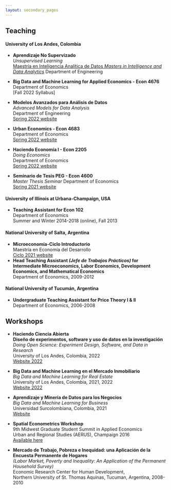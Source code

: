 ```yaml
---
layout: secondary_pages
---
```


## Teaching

#### University of Los Andes, Colombia

- **Aprendizaje No Supervizado**<br>
	*Unsupervised Learning* <br>
	[Maestría en Inteligencia Analítica de Datos *Masters in Intelligence and Data Analytics*](https://industrial.uniandes.edu.co/es/programa-academico/maestria-en-inteligencia-analitica-de-datos-MIAD)
	 Department of Engineering<br>
	 

- **Big Data and Machine Learning for Applied Economics - Econ 4676**<br>
	 Department of Economics<br>
	 [Fall 2022 Syllabus]<!--(https://github.com/ECON-4676-UNIANDES-Fall-2021)[Fall 2020 website](https://github.com/ECON-4676-UNIANDES)-->

- **Modelos Avanzados para Análisis de Datos**<br>
	*Advanced Models for Data Analysis* <br>
	 Department of Engineering<br>
	 [Spring 2022 website](teaching/MAAD.html )

- **Urban Economics - Econ 4683**<br>
	 Department of Economics<br>
	 [Spring 2022 website](teaching/Urban/2022/Urban.html )
	 
- **Haciendo Economía I - Econ 2205**<br>
	*Doing Economics* <br>
	 Department of Economics<br>
	 [Spring 2022 website](teaching/HE1.html)

- **Seminario de Tesis PEG - Econ 4600**<br>
	*Master Thesis Seminar*
	 Department of Economics<br>
	 [Spring 2021 website](teaching/Tesis.html)

#### University of Illinois at Urbana-Champaign, USA
- **Teaching Assistant for Econ 102**<br>
	 Department of Economics<br>
	 Summer and Winter 2014-2018 (online), Fall 2013

#### National University of Salta, Argentina
- **Microeconomía-Ciclo Introductorio**<br>
	 Maestría en Economía del Desarrollo<br>
	 [Ciclo 2021 website](teaching/IntroMicroMED.html)
- **Head Teaching Assistant *(Jefe de Trabajos Prácticos)* for Intermediate Microeconomics, Labor Economics, Development Economics, and  Mathematical Economics**<br>
	Department of Economics, 2009-2012 
	

#### National University of Tucumán, Argentina
- **Undergraduate Teaching Assistant for Price Theory I & II**<br>
	Department of Economics, 2006-2008

## Workshops

- **Haciendo Ciencia Abierta**<br>
 	**Diseño de experimentos, software y uso de datos en la investigación**<br>
	*Doing Open Science: Experiment Design, Software, and Data in Research* <br>
	University of Los Andes, Colombia,  2022  <br>
	[Website 2022](https://ignaciomsarmiento.github.io/teaching/HCA)


- **Big Data and Machine Learning en el Mercado Inmobiliario**<br>
	*Big Data and Machine Learning for Real Estate* <br>
	University of Los Andes, Colombia, 2021, 2022  <br>
	[Website 2022](https://ignaciomsarmiento.github.io/teaching/BDML)


- **Aprendizaje y Minería de Datos para los Negocios**<br>
	*Big Data and Machine Learning for Business* <br>
	Universidad Surcolombiana, Colombia, 2021  <br>
	[Website](https://ignaciomsarmiento.github.io/teaching/BDML_USCO)



- **Spatial Econometrics Workshop** <br>
  9th Midwest Graduate Student Summit in Applied Economics <br>
  Urban and Regional Studies (AERUS), Champaign 2016 <br>
  [Available here](http://www.econ.uiuc.edu/~lab/workshop/)



- **Mercado de Trabajo, Pobreza e Inequidad: una Aplicación de la Encuesta Permanente de Hogares** <br>
	*(Labor Market, Poverty and Inequality: An Application of the Permanent Household Survey)* <br>
	Economic Research Center for Human Development, <br>
	Northern University of St. Thomas Aquinas, Tucuman, Argentina, 2008-2010

